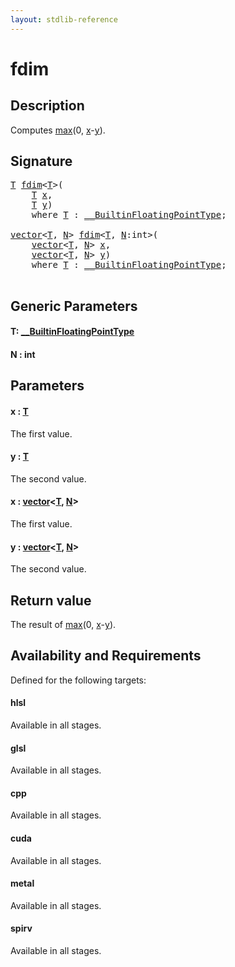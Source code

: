 ```yaml
---
layout: stdlib-reference
---
```


# fdim

## Description

Computes <span class='code'><a href="max.md">max</a>(0, <a href="max.md#decl-x" class="code_param">x</a>-<a href="max.md#decl-y" class="code_param">y</a>)</span>.



## Signature 

<pre>
<a href="fdim.md#typeparam-T" class="code_type">T</a> <a href="fdim.md">fdim</a>&lt;<a href="fdim.md#typeparam-T" class="code_type">T</a>&gt;(
    <a href="fdim.md#typeparam-T" class="code_type">T</a> <a href="fdim.md#decl-x" class="code_param">x</a>,
    <a href="fdim.md#typeparam-T" class="code_type">T</a> <a href="fdim.md#decl-y" class="code_param">y</a>)
    <span class='code_keyword'>where</span> <a href="fdim.md#typeparam-T" class="code_type">T</a> : <a href="../interfaces/0_builtinfloatingpointtype-029hm/index.md" class="code_type">__BuiltinFloatingPointType</a>;

<a href="../types/vector/index.md" class="code_type">vector</a>&lt;<a href="fdim.md#typeparam-T" class="code_type">T</a>, <a href="fdim.md#decl-N" class="code_var">N</a>&gt; <a href="fdim.md">fdim</a>&lt;<a href="fdim.md#typeparam-T" class="code_type">T</a>, <a href="fdim.md#decl-N" class="code_var">N</a>:<span class="code_keyword">int</span>&gt;(
    <a href="../types/vector/index.md" class="code_type">vector</a>&lt;<a href="fdim.md#typeparam-T" class="code_type">T</a>, <a href="fdim.md#decl-N" class="code_var">N</a>&gt; <a href="fdim.md#decl-x" class="code_param">x</a>,
    <a href="../types/vector/index.md" class="code_type">vector</a>&lt;<a href="fdim.md#typeparam-T" class="code_type">T</a>, <a href="fdim.md#decl-N" class="code_var">N</a>&gt; <a href="fdim.md#decl-y" class="code_param">y</a>)
    <span class='code_keyword'>where</span> <a href="fdim.md#typeparam-T" class="code_type">T</a> : <a href="../interfaces/0_builtinfloatingpointtype-029hm/index.md" class="code_type">__BuiltinFloatingPointType</a>;

</pre>

## Generic Parameters

####  <a id="typeparam-T"></a>T: [\_\_BuiltinFloatingPointType](../interfaces/0_builtinfloatingpointtype-029hm/index.md)
####  <a id="decl-N"></a>N  : int

## Parameters

####  <a id="decl-x"></a>x  : [T](fdim.md#typeparam-T)
The first value.

####  <a id="decl-y"></a>y  : [T](fdim.md#typeparam-T)
The second value.

####  <a id="decl-x"></a>x  : [vector](../types/vector/index.md)\<[T](../types/vector/index.md#typeparam-T), [N](../types/vector/index.md#decl-N)\>
The first value.

####  <a id="decl-y"></a>y  : [vector](../types/vector/index.md)\<[T](../types/vector/index.md#typeparam-T), [N](../types/vector/index.md#decl-N)\>
The second value.


## Return value
The result of <span class='code'><a href="max.md">max</a>(0, <a href="max.md#decl-x" class="code_param">x</a>-<a href="max.md#decl-y" class="code_param">y</a>)</span>.


## Availability and Requirements

Defined for the following targets:

#### hlsl
Available in all stages.

#### glsl
Available in all stages.

#### cpp
Available in all stages.

#### cuda
Available in all stages.

#### metal
Available in all stages.

#### spirv
Available in all stages.




<script>
// Fix .md links to .html when on ReadTheDocs
if (window.location.hostname.includes('readthedocs') || 
    window.location.hostname.includes('rtfd.io')) {
  document.addEventListener('DOMContentLoaded', function() {
    const links = document.querySelectorAll('a');
    links.forEach(link => {
      const href = link.getAttribute('href');
      if (href && href.includes('.md')) {
        // This regex will handle .md links with or without fragment identifiers or query parameters
        link.href = link.href.replace(/(.+)\.md(#[^?]*)?(\?.*)?$/, '$1.html$2$3');
      }
    });
  });
}
</script>
